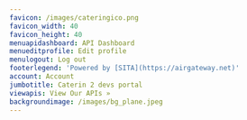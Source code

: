 ```yaml
---
favicon: /images/cateringico.png
favicon_width: 40
favicon_height: 40
menuapidashboard: API Dashboard
menueditprofile: Edit profile
menulogout: Log out
footerlegend: 'Powered by [SITA](https://airgateway.net)'
account: Account
jumbotitle: Caterin 2 devs portal
viewapis: View Our APIs »
backgroundimage: /images/bg_plane.jpeg
---
```


